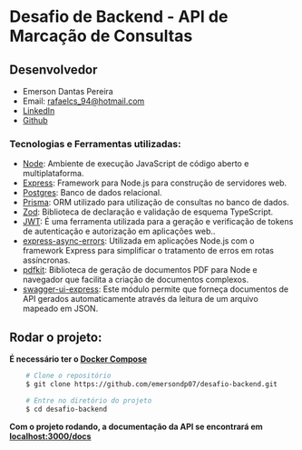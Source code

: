 # Desafio de Backend - API de Marcação de Consultas

## Desenvolvedor

- Emerson Dantas Pereira
- Email: rafaelcs_94@hotmail.com
- [LinkedIn](https://www.linkedin.com/in/emersondantaspereira/)
- [Github](https://github.com/emersondp07)

### Tecnologias e Ferramentas utilizadas:

- [Node](https://nodejs.org/en/): Ambiente de execução JavaScript de código aberto e multiplataforma.
- [Express](https://expressjs.com): Framework para Node.js para construção de servidores web.
- [Postgres](https://www.postgresql.org/): Banco de dados relacional.
- [Prisma](https://www.prisma.io): ORM utilizado para utilização de consultas no banco de dados.
- [Zod](https://zod.dev): Biblioteca de declaração e validação de esquema TypeScript.
- [JWT](https://jwt.io/): É uma ferramenta utilizada para a geração e verificação de tokens de autenticação e autorização em aplicações web..
- [express-async-errors](https://www.npmjs.com/package/express-async-errors): Utilizada em aplicações Node.js com o framework Express para simplificar o tratamento de erros em rotas assíncronas.
- [pdfkit](pdfkit.org/): Biblioteca de geração de documentos PDF para Node e navegador que facilita a criação de documentos complexos.
- [swagger-ui-express](https://www.npmjs.com/package/swagger-ui-express): Este módulo permite que forneça documentos de API gerados automaticamente através da leitura de um arquivo mapeado em JSON.

## Rodar o projeto:

**É necessário ter o [Docker Compose](https://docs.docker.com/compose/install/)**

```bash
    # Clone o repositório
    $ git clone https://github.com/emersondp07/desafio-backend.git

    # Entre no diretório do projeto
    $ cd desafio-backend
```

**Com o projeto rodando, a documentação da API se encontrará em [localhost:3000/docs](http://localhost:3000/docs)**
